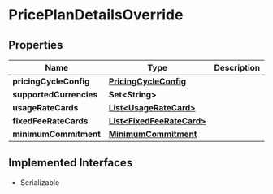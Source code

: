 

# PricePlanDetailsOverride


## Properties

| Name | Type | Description | Notes |
|------------ | ------------- | ------------- | -------------|
|**pricingCycleConfig** | [**PricingCycleConfig**](PricingCycleConfig.md) |  |  [optional] |
|**supportedCurrencies** | **Set&lt;String&gt;** |  |  [optional] |
|**usageRateCards** | [**List&lt;UsageRateCard&gt;**](UsageRateCard.md) |  |  [optional] |
|**fixedFeeRateCards** | [**List&lt;FixedFeeRateCard&gt;**](FixedFeeRateCard.md) |  |  [optional] |
|**minimumCommitment** | [**MinimumCommitment**](MinimumCommitment.md) |  |  [optional] |


## Implemented Interfaces

* Serializable


